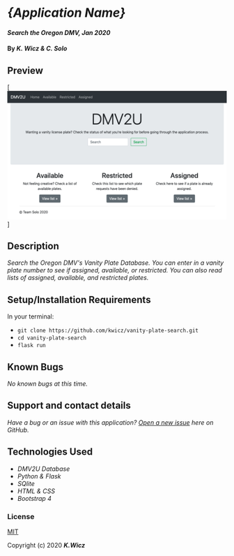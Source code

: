 # _{Application Name}_

#### _Search the Oregon DMV, Jan 2020_

#### By _**K. Wicz & C. Solo**_


## Preview

[![Landing Page Preview](/img/dmv-landing.png)]

## Description

_Search the Oregon DMV's Vanity Plate Database.  You can enter in a vanity plate number to see if assigned, available, or restricted.  You can also read lists of assigned, available, and restricted plates._

## Setup/Installation Requirements

In your terminal:

* ```git clone https://github.com/kwicz/vanity-plate-search.git```
* ```cd vanity-plate-search```
* ```flask run```

## Known Bugs

_No known bugs at this time._

## Support and contact details

_Have a bug or an issue with this application? [Open a new issue](https://github.com/kwicz/vanity-plate-search/issues) here on GitHub._

## Technologies Used

* _DMV2U Database_
* _Python & Flask_
* _SQlite_
* _HTML & CSS_
* _Bootstrap 4_

### License

[MIT](https://choosealicense.com/licenses/mit/)

Copyright (c) 2020 **_K.Wicz_**
